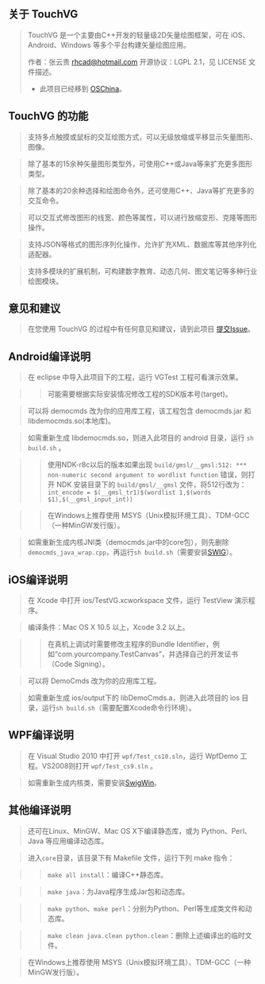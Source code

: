 关于 TouchVG
------------
> TouchVG 是一个主要由C++开发的轻量级2D矢量绘图框架，可在 iOS、Android、Windows 等多个平台构建矢量绘图应用。
> 
> 作者：张云贵 <rhcad@hotmail.com> 开源协议：LGPL 2.1，见 LICENSE 文件描述。
>
> * 此项目已经移到 [OSChina](http://git.oschina.net/rhcad/touchvg)。

TouchVG 的功能
--------------
> 支持多点触摸或鼠标的交互绘图方式，可以无级放缩或平移显示矢量图形、图像。

> 除了基本的15余种矢量图形类型外，可使用C++或Java等来扩充更多图形类型。

> 除了基本的20余种选择和绘图命令外，还可使用C++、Java等扩充更多的交互命令。

> 可以交互式修改图形的线宽、颜色等属性，可以进行放缩变形、克隆等图形操作。

> 支持JSON等格式的图形序列化操作，允许扩充XML、数据库等其他序列化适配器。

> 支持多模块的扩展机制，可构建数字教育、动态几何、图文笔记等多种行业绘图模块。

意见和建议
----------
> 在您使用 TouchVG 的过程中有任何意见和建议，请到此项目 [提交Issue](http://git.oschina.net/rhcad/touchvg/issues)。

Android编译说明
--------------

> 在 eclipse 中导入此项目下的工程，运行 VGTest 工程可看演示效果。

>> 可能需要根据实际安装情况修改工程的SDK版本号(target)。
    
> 可以将 democmds 改为你的应用库工程，该工程包含 democmds.jar 和 libdemocmds.so(本地库)。

> 如需重新生成 libdemocmds.so，则进入此项目的 android 目录，运行 `sh build.sh` 。

>> 使用NDK-r8c以后的版本如果出现 `build/gmsl/__gmsl:512: *** non-numeric second argument to wordlist function` 错误，则打开 NDK 安装目录下的 `build/gmsl/__gmsl` 文件，将512行改为：
    `int_encode = $(__gmsl_tr1)$(wordlist 1,$(words $1),$(__gmsl_input_int))`

>> 在Windows上推荐使用 MSYS（Unix模拟环境工具）、TDM-GCC（一种MinGW发行版）。

> 如需重新生成内核JNI类（democmds.jar中的core包），则先删除 `democmds_java_wrap.cpp`，再运行`sh build.sh`（需要安装[SWIG](http://sourceforge.net/projects/swig/files/)）。

iOS编译说明
----------

> 在 Xcode 中打开 ios/TestVG.xcworkspace 文件，运行 TestView 演示程序。

> 编译条件：Mac OS X 10.5 以上，Xcode 3.2 以上。

>> 在真机上调试时需要修改主程序的Bundle Identifier，例如“com.yourcompany.TestCanvas”，并选择自己的开发证书（Code Signing）。

> 可以将 DemoCmds 改为你的应用库工程。

> 如需重新生成 ios/output下的 libDemoCmds.a，则进入此项目的 ios 目录，运行`sh build.sh`（需要配置Xcode命令行环境）。

WPF编译说明
----------

> 在 Visual Studio 2010 中打开 `wpf/Test_cs10.sln`，运行 WpfDemo 工程。VS2008则打开 `wpf/Test_cs9.sln` 。

> 如需重新生成内核类，需要安装[SwigWin](http://sourceforge.net/projects/swig/files/swigwin/)。
  
其他编译说明
--------
> 还可在Linux、MinGW、Mac OS X下编译静态库，或为 Python、Perl、Java 等应用编译动态库。

> 进入`core`目录，该目录下有 Makefile 文件，运行下列 make 指令：

>> `make all install`：编译C++静态库。

>> `make java`：为Java程序生成Jar包和动态库。

>> `make python`、`make perl`：分别为Python、Perl等生成类文件和动态库。

>> `make clean java.clean python.clean`：删除上述编译出的临时文件。

> 在Windows上推荐使用 MSYS（Unix模拟环境工具）、TDM-GCC（一种MinGW发行版）。
